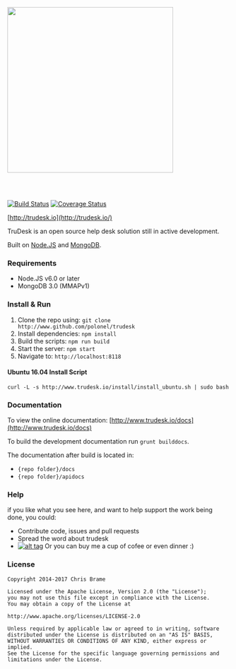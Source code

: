 <a href="http://trudesk.io"><img src="http://trudesk.io/TD_Black.png" width="375" /></a>

<br/><br/>

[![Build Status](https://travis-ci.org/polonel/trudesk.svg?branch=master)](https://travis-ci.org/polonel/trudesk)
[![Coverage Status](https://coveralls.io/repos/polonel/trudesk/badge.svg?branch=master&service=github)](https://coveralls.io/github/polonel/trudesk?branch=develop)

[http://trudesk.io](http://trudesk.io/)

TruDesk is an open source help desk solution still in active development. 

Built on [Node.JS](http://nodejs.org) and [MongoDB](http://www.mongodb.org).

### Requirements
+ Node.JS v6.0 or later
+ MongoDB 3.0 (MMAPv1)

### Install & Run
1. Clone the repo using: ```git clone http://www.github.com/polonel/trudesk```
2. Install dependencies: ```npm install```
3. Build the scripts: ```npm run build```
3. Start the server: ```npm start```
4. Navigate to: ```http://localhost:8118```

#### Ubuntu 16.04 Install Script
```curl -L -s http://www.trudesk.io/install/install_ubuntu.sh | sudo bash```

### Documentation
To view the online documentation: [http://www.trudesk.io/docs](http://www.trudesk.io/docs)

To build the development documentation run ```grunt builddocs```.

The documentation after build is located in:
- ```{repo folder}/docs``` 
- ```{repo folder}/apidocs```

### Help
if you like what you see here, and want to help support the work being done, you could:

+ Contribute code, issues and pull requests
+ Spread the word about trudesk
+ [![alt tag](https://www.paypalobjects.com/en_US/i/btn/btn_donate_SM.gif)](https://www.paypal.com/cgi-bin/webscr?cmd=_s-xclick&hosted_button_id=USPWFP6P6RTKC) Or you can buy me a cup of cofee or even dinner :)


### License

    Copyright 2014-2017 Chris Brame
    
    Licensed under the Apache License, Version 2.0 (the "License");
    you may not use this file except in compliance with the License.
    You may obtain a copy of the License at
    
    http://www.apache.org/licenses/LICENSE-2.0
    
    Unless required by applicable law or agreed to in writing, software
    distributed under the License is distributed on an "AS IS" BASIS,
    WITHOUT WARRANTIES OR CONDITIONS OF ANY KIND, either express or implied.
    See the License for the specific language governing permissions and
    limitations under the License.